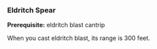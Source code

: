 ### Eldritch Spear
**Prerequisite:** eldritch blast cantrip

When you cast eldritch blast, its range is 300 feet.
